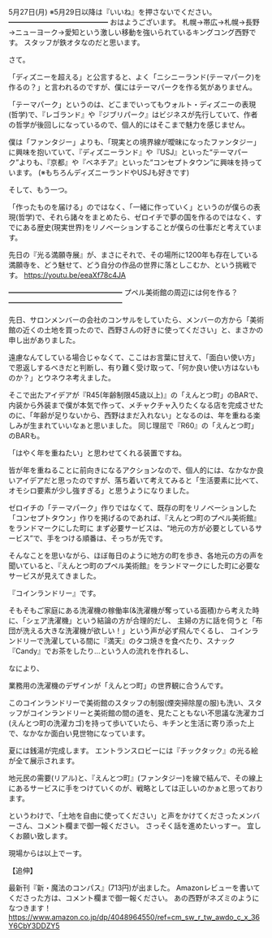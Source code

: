5月27日(月) ※5月29日以降は『いいね』を押さないでください。
━━━━━━━━━━━━━━
おはようございます。
札幌→帯広→札幌→長野→ニューヨーク→愛知という激しい移動を強いられているキングコング西野です。
スタッフが鉄オタなのだと思います。

さて。

「ディズニーを超える」と公言すると、よく「ニシニーランド(テーマパーク)を作るの？」と言われるのですが、僕にはテーマパークを作る気がありません。

「テーマパーク」というのは、どこまでいってもウォルト・ディズニーの表現(哲学)で、『レゴランド』や『ジブリパーク』はビジネスが先行していて、作者の哲学が後回しになっているので、個人的にはそこまで魅力を感じません。

僕は「ファンタジー」よりも、「現実との境界線が曖昧になったファンタジー」に興味を抱いていて、『ディズニーランド』や『USJ』といった“テーマパーク”よりも、『京都』や『ベネチア』といった“コンセプトタウン”に興味を持っています。
(※もちろんディズニーランドやUSJも好きです)

そして、もう一つ。

「作ったものを届ける」のではなく、「一緒に作っていく」というのが僕らの表現(哲学)で、それら諸々をまとめたら、ゼロイチで夢の国を作るのではなく、すでにある歴史(現実世界)をリノベーションすることが僕らの仕事だと考えています。

先日の『光る満願寺展』が、まさにそれで、その場所に1200年も存在している満願寺を、どう魅せて、どう自分の作品の世界に落としこむか、という挑戦です。
https://youtu.be/eeaXf78c4JA

━━━━━━━━━━━━━━━━
プペル美術館の周辺には何を作る？
━━━━━━━━━━━━━━━━

先日、サロンメンバーの会社のコンサルをしていたら、メンバーの方から「美術館の近くの土地を買ったので、西野さんの好きに使ってください」と、まさかの申し出がありました。

遠慮なんてしている場合じゃなくて、ここはお言葉に甘えて、「面白い使い方」で恩返しするべきだと判断し、有り難く受け取って、「何か良い使い方はないものか？」とウネウネ考えました。

そこで出たアイデアが『R45(年齢制限45歳以上)』の「えんとつ町」のBARで、内装から外装まで僕が本気で作って、メチャクチャ入りたくなる店を完成させたのに、「年齢が足りないから、西野はまだ入れない」となるのは、年を重ねる楽しみが生まれていいなぁと思いました。
同じ理屈で『R60』の「えんとつ町」のBARも。

「はやく年を重ねたい」と思わせてくれる装置ですね。

皆が年を重ねることに前向きになるアクションなので、個人的には、なかなか良いアイデアだと思ったのですが、落ち着いて考えてみると「生活要素に比べて、オモシロ要素が少し強すぎる」と思うようになりました。

ゼロイチの「テーマパーク」作りではなくて、既存の町をリノベーションした「コンセプトタウン」作りを掲げるのであれば、『えんとつ町のプペル美術館』をランドマークにした町に まず必要サービスは、“地元の方が必要としているサービス”で、手をつける順番は、そっちが先です。

そんなことを思いながら、ほぼ毎日のように地方の町を歩き、各地元の方の声を聞いていると、『えんとつ町のプペル美術館』をランドマークにした町に必要なサービスが見えてきました。

『コインランドリー』です。

そもそもご家庭にある洗濯機の稼働率(&洗濯機が奪っている面積)から考えた時に、「シェア洗濯機」という結論の方が合理的だし、
主婦の方に話を伺うと「布団が洗える大きな洗濯機が欲しい！」という声が必ず飛んでくるし、
コインランドリーで洗濯している間に『満天』のタコ焼きを食べたり、スナック『Candy』でお茶をしたり…という人の流れを作れるし、

なにより、

業務用の洗濯機のデザインが「えんとつ町」の世界観に合うんです。

このコインランドリーで美術館のスタッフの制服(煙突掃除屋の服)も洗い、スタッフがコインランドリーと美術館の間の道を、見たこともない不思議な洗濯カゴ(えんとつ町の洗濯カゴ)を持って歩いていたら、キチンと生活に寄り添った上で、なかなか面白い見世物になっています。

夏には銭湯が完成します。
エントランスロビーには『チックタック』の光る絵が全て展示されます。

地元民の需要(リアル)と、『えんとつ町』(ファンタジー)を線で結んで、その線上にあるサービスに手をつけていくのが、戦略としては正しいのかぁと思っております。

というわけで、「土地を自由に使ってください」と声をかけてくださったメンバーさん、コメント欄まで御一報ください。
さっそく話を進めたいっすー。
宜しくお願い致します。

現場からは以上でーす。

【追伸】

最新刊『新・魔法のコンパス』(713円)が出ました。
Amazonレビューを書いてくださった方は、コメント欄まで御一報ください。
あの西野がネズミのようになつきます！
https://www.amazon.co.jp/dp/4048964550/ref=cm_sw_r_tw_awdo_c_x_36Y6CbY3DDZY5
